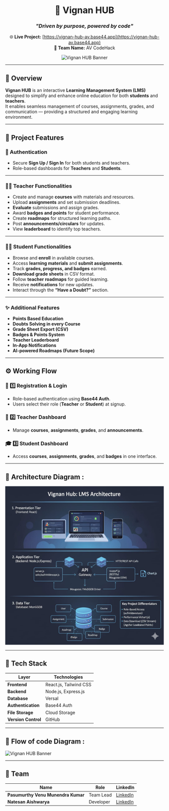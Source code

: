 <div align="center">

# 🧠 **Vignan HUB**  
### _"Driven by purpose, powered by code"_

🌐 **Live Project:** [https://vignan-hub-av.base44.app](https://vignan-hub-av.base44.app)  
🥇 **Team Name:** AV CodeHack  

![Vignan HUB Banner](https://raw.githubusercontent.com/<username>/<repo>/main/assets/images/banner.png)


</div>

---

## 🏫 Overview
**Vignan HUB** is an interactive **Learning Management System (LMS)** designed to simplify and enhance online education for both **students** and **teachers**.  
It enables seamless management of courses, assignments, grades, and communication — providing a structured and engaging learning environment.

---

## 🚀 Project Features

### 🔐 Authentication
- Secure **Sign Up / Sign In** for both students and teachers.  
- Role-based dashboards for **Teachers** and **Students**.

---

### 👩‍🏫 Teacher Functionalities
- Create and manage **courses** with materials and resources.  
- Upload **assignments** and set submission deadlines.  
- **Evaluate** submissions and assign grades.  
- Award **badges and points** for student performance.  
- Create **roadmaps** for structured learning paths.  
- Post **announcements/circulars** for updates.  
- View **leaderboard** to identify top teachers.  

---

### 👨‍🎓 Student Functionalities
- Browse and **enroll** in available courses.  
- Access **learning materials** and **submit assignments**.  
- Track **grades, progress, and badges** earned.  
- **Download grade sheets** in CSV format.  
- Follow **teacher roadmaps** for guided learning.  
- Receive **notifications** for new updates.  
- Interact through the **“Have a Doubt?”** section.  

---

### ✨ Additional Features
- **Points Based Education**
- **Doubts Solving in every Course**
- **Grade Sheet Export (CSV)**  
- **Badges & Points System**  
- **Teacher Leaderboard**  
- **In-App Notifications**  
- **AI-powered Roadmaps (Future Scope)**  

---

## ⚙️ Working Flow

### 🧩 1️⃣ Registration & Login
- Role-based authentication using **Base44 Auth**.  
- Users select their role (**Teacher** or **Student**) at signup.  

### 🧭 2️⃣ Teacher Dashboard
- Manage **courses**, **assignments**, **grades**, and **announcements**.  

### 🎓 3️⃣ Student Dashboard
- Access **courses**, **assignments**, **grades**, and **badges** in one interface.  

---

## 🧱 Architecture Diagram :

![Vignan HUB Banner](https://github.com/venupasumurthy/Vignan-Hub-AV/blob/main/Arch%20Diagram.jpg?raw=true)

---


## 🧰 Tech Stack

| Layer | Technologies |
|--------|---------------|
| **Frontend** | React.js, Tailwind CSS |
| **Backend** | Node.js, Express.js |
| **Database** | Versal |
| **Authentication** | Base44 Auth |
| **File Storage** | Cloud Storage |
| **Version Control** | GitHub |

---

## 🧱 Flow of code Diagram :

![Vignan HUB Banner](https://raw.githubusercontent.com/<username>/<repo>/main/assets/images/banner.png)

---

## 👥 Team

| Name | Role | LinkedIn |
|------|------|-----------|
| **Pasumurthy Venu Munendra Kumar** | Team Lead | [LinkedIn](https://www.linkedin.com/in/venupasumurthy/) |
| **Natesan Aishwarya** | Developer | [LinkedIn](http://www.linkedin.com/in/aishwarya-natesan-bb48a1360) |



